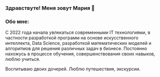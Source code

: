 ### Здравствуте! Меня зовут Мария 👋

### Обо мне:
С 2022 года начала увлекаться современными IT технологиями, в частности разработкой программ на основе искусственного интеллекта, Data Science, разработкой математических моделей и алгоритмов для решения различных задач в бизнесе.
Постоянно нахожусь в процессе обучения, совершенствования своих навыков, люблю учиться.

Воспитываю двоих дочерей. Люблю путешествия, экскурсии.

